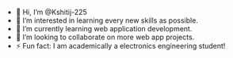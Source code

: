 - 👋 Hi, I’m @Kshitij-225
- 👀 I’m interested in learning every new skills as possible.
- 🌱 I’m currently learning web application development.
- 💞️ I’m looking to collaborate on more web app projects.
- ⚡ Fun fact: I am academically a electronics engineering student!

<!---
Kshitij-225/Kshitij-225 is a ✨ special ✨ repository because its `README.md` (this file) appears on your GitHub profile.
You can click the Preview link to take a look at your changes.
--->
